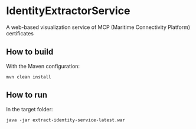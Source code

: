 # IdentityExtractorService
A web-based visualization service of MCP (Maritime Connectivity Platform) certificates

## How to build
With the Maven configuration:
```
mvn clean install
```

## How to run
In the target folder:
```
java -jar extract-identity-service-latest.war
```
